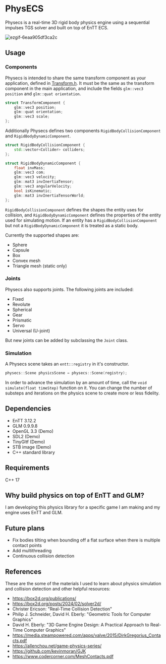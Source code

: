 # PhysECS

Physecs is a real-time 3D rigid body physics engine using a sequential impulses TGS solver and built on top of EnTT ECS.

![ezgif-6eaa905df3ca2c](https://github.com/user-attachments/assets/413fecb5-1cd7-4276-a38b-a629f280085f)

## Usage

### Components

Physecs is intended to share the same transform component as your application, defined in [Transform.h](src/Transform.h). 
It must be the same as the transform component in the main application, and include the fields `glm::vec3 position` and `glm::quat orientation`.

```c++
struct TransformComponent {
    glm::vec3 position;
    glm::quat orientation;
    glm::vec3 scale;
};
```

Additionally Physecs defines two components `RigidBodyCollisionComponent` and `RigidBodyDynamicComponent`. 

```c++
struct RigidBodyCollisionComponent {
    std::vector<Collider> colliders;
};

struct RigidBodyDynamicComponent {
    float invMass;
    glm::vec3 com;
    glm::vec3 velocity;
    glm::mat3 invInertiaTensor;
    glm::vec3 angularVelocity;
    bool isKinematic;
    glm::mat3 invInertiaTensorWorld;
};
```

`RigidBodyCollisionComponent` defines the shapes the entity uses for collision, and `RigidBodyDynamicComponent` defines the properties of the entity used for simulating motion. If an entity has a `RigidBodyCollisionComponent` but not a `RigidBodyDynamicComponent` it is treated as a static body.

Currently the supported shapes are:
- Sphere
- Capsule
- Box
- Convex mesh
- Triangle mesh (static only)

### Joints

Physecs also supports joints.
The following joints are included:
- Fixed
- Revolute
- Spherical
- Gear
- Prismatic
- Servo
- Universal (U-joint)

But new joints can be added by subclassing the `Joint` class.

### Simulation

A Physecs scene takes an `entt::registry` in it's constructor. 
```c++
physecs::Scene physicsScene = physecs::Scene(registry);
```
In order to advance the simulation by an amount of time, call the `void simulate(float timeStep)` function on it.
You can change the number of substeps and iterations on the physics scene to create more or less fidelity.

## Dependencies

- EnTT 3.12.2
- GLM 0.9.9.8
- OpenGL 3.3 (Demo)
- SDL2 (Demo)
- TinyGltf (Demo)
- STB image (Demo)
- C++ standard library

## Requirements

C++ 17

## Why build physics on top of EnTT and GLM?

I am developing this physics library for a specific game I am making and my engine uses EnTT and GLM.

## Future plans

- Fix bodies tilting when bounding off a flat surface when there is multiple contact points
- Add multithreading
- Continuous collision detection

## References

These are the some of the materials I used to learn about physics simulation and collision detection and other helpful resources:

- https://box2d.org/publications/
- https://box2d.org/posts/2024/02/solver2d/
- Christer Ericson: "Real-Time Collision Detection"
- Philip J. Schneider, David H. Eberly: "Geometric Tools for Computer Graphics"
- David H. Eberly: "3D Game Engine Design: A Practical Approach to Real-Time Computer Graphics"
- https://media.steampowered.com/apps/valve/2015/DirkGregorius_Contacts.pdf
- https://allenchou.net/game-physics-series/
- https://github.com/kevinmoran/GJK
- https://www.codercorner.com/MeshContacts.pdf








